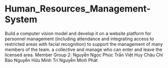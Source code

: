 # Human_Resources_Management-System
Build a computer vision model and develop it on a website platform for personnel management (including attendance and integrating access to restricted areas with facial recognition) to support the management of many members of the team. a collective and manage who can enter and leave the licensed area.
Member Group 2:
Nguyễn Ngọc Phúc 
Trần Việt Huy
Châu Chí Bảo 
Nguyễn Hữu Minh Trí
Nguyễn Minh Phát
